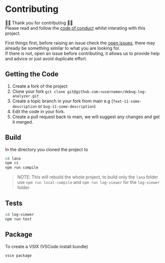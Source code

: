 # Contributing

🎉🥳 Thank you for contributing 🥳🎉  
Please read and follow the [code of conduct](./CODE_OF_CONTDUCT) whilst interating with this project.

First things first, before raising an issue check the [open issues](https://github.com/financialforcedev/debug-log-analyzer/issues), there may already be something similar to what you are looking for.  
If there is not, open an issue before contributing, it allows us to provide help and advice or just avoid duplicate effort.

## Getting the Code

1. Create a fork of the project
2. Clone your fork `git clone git@github.com:<username>/debug-log-analyzer.git`
3. Create a topic branch in your fork from main e.g (`feat-11-some-description` or `bug-11-some-description`)
4. Edit the code in your fork.
5. Create a pull request back to main, we will suggest any changes and get it merged.

## Build

In the directory you cloned the project to

```zsh
cd lana
npm ci
npm run compile
```

> NOTE: This will rebuild the whole project, to build only the `lana` folder use `npm run local-compile` and `npm run log-viewer` for the `log-viewer` folder.

## Tests

```zsh
cd log-viewer
npm run test
```

## Package

To create a VSIX (VSCode install bundle)

```zsh
vsce package
```
